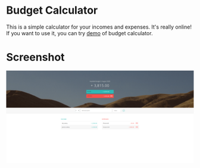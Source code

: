 # Budget Calculator 

This is a simple calculator for your incomes and expenses. It's really online! If you want to use it, you can try [demo]([https://demo.nejdetkadirbektas.com/budget-calculator/](https://demo.nejdetkadirbektas.com/budget-calculator/)) of budget calculator.

# Screenshot
![screenshot](doc/ss.png)

